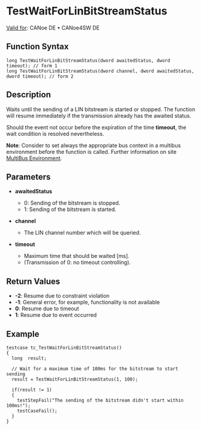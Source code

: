 # TestWaitForLinBitStreamStatus

[Valid for](../../../Shared/FeatureAvailability.md): CANoe DE • CANoe4SW DE

## Function Syntax

```plaintext
long TestWaitForLinBitStreamStatus(dword awaitedStatus, dword timeout); // form 1
long TestWaitForLinBitStreamStatus(dword channel, dword awaitedStatus, dword timeout); // form 2
```

## Description

Waits until the sending of a LIN bitstream is started or stopped. The function will resume immediately if the transmission already has the awaited status.

Should the event not occur before the expiration of the time **timeout**, the wait condition is resolved nevertheless.

**Note**: Consider to set always the appropriate bus context in a multibus environment before the function is called. Further information on site [MultiBus Environment](../../../Shared/CAPL/General/TestMultiBusEnvironment.md).

## Parameters

- **awaitedStatus**
  - 0: Sending of the bitstream is stopped.
  - 1: Sending of the bitstream is started.

- **channel**
  - The LIN channel number which will be queried.

- **timeout**
  - Maximum time that should be waited [ms].
  - (Transmission of 0: no timeout controlling).

## Return Values

- **-2**: Resume due to constraint violation
- **-1**: General error, for example, functionality is not available
- **0**: Resume due to timeout
- **1**: Resume due to event occurred

## Example

```plaintext
testcase tc_TestWaitForLinBitStreamStatus()
{
  long  result;

  // Wait for a maximum time of 100ms for the bitstream to start sending
  result = TestWaitForLinBitStreamStatus(1, 100);

  if(result != 1)
  {
    testStepFail("The sending of the bitstream didn't start within 100ms!");
    testCaseFail();
  }
}
```
